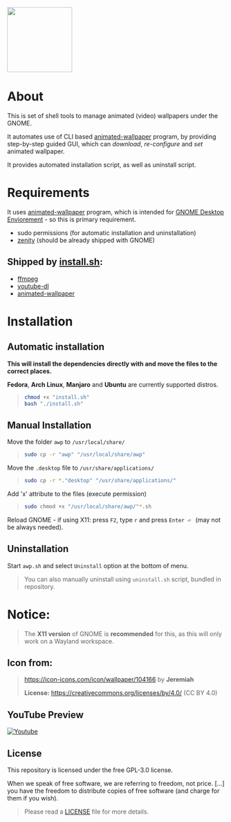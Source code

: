 <img src="./awp/awp_wallpaper_icon.png" width="150" height="150">

# About

This is set of shell tools to manage animated (video) wallpapers under the GNOME.

It automates use of CLI based [animated-wallpaper](https://github.com/Ninlives/animated-wallpaper) program, by providing step-by-step guided GUI, which can *download*, *re-configure* and *set* animated wallpaper.

It provides automated installation script, as well as uninstall script.

# Requirements

It uses [animated-wallpaper](https://github.com/Ninlives/animated-wallpaper) program, which is intended for [GNOME Desktop Enviorement](https://www.gnome.org/) - so this is primary requirement.

- sudo permissions (for automatic installation and uninstallation)
- [zenity](https://gitlab.gnome.org/GNOME/zenity) (should be already shipped with GNOME)

## Shipped by [install.sh](/install.sh):
- [ffmpeg](https://git.ffmpeg.org/ffmpeg.git)
- [youtube-dl](http://ytdl-org.github.io/youtube-dl/)
- [animated-wallpaper](https://github.com/Ninlives/animated-wallpaper)


# Installation

## Automatic installation

**This will install the dependencies directly with and move the files to the correct places.**

**Fedora**, **Arch Linux**, **Manjaro** and **Ubuntu** are currently supported distros.

> ```bash
> chmod +x "install.sh"
> bash "./install.sh"
> ```

## Manual Installation

Move the folder `awp` to `/usr/local/share/`
> ```bash
> sudo cp -r "awp" "/usr/local/share/awp"
> ```

Move the `.desktop` file to `/usr/share/applications/`
> ```bash
> sudo cp -r *."desktop" "/usr/share/applications/"
> ```

Add 'x' attribute to the files (execute permission)  
> ```bash
> sudo chmod +x "/usr/local/share/awp/"*.sh
> ```
Reload GNOME - if using X11: press `F2`, type `r` and press `Enter ⏎ ` (may not be always needed).

## Uninstallation

Start `awp.sh` and select `Uninstall` option at the bottom of menu.
> You can also manually uninstall using `uninstall.sh` script, bundled in repository.


# Notice:
> The **X11 version** of GNOME is **recommended** for this, as this will only work on a Wayland workspace.

## Icon from:
> <https://icon-icons.com/icon/wallpaper/104166> by **Jeremiah**
>
> **License:** <https://creativecommons.org/licenses/by/4.0/> (CC BY 4.0)

## YouTube Preview

[![Youtube](https://img.youtube.com/vi/4gufe3x7oZA/0.jpg)](https://www.youtube.com/watch?v=4gufe3x7oZA)

## License

This repository is licensed under the free GPL-3.0 license.

When we speak of free software, we are referring to freedom, not price. [...] you have the freedom to distribute copies of free software (and charge for them if you wish).
> Please read a [LICENSE](/LICENSE) file for more details.